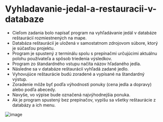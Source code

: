# Vyhladavanie-jedal-a-restauracii-v-databaze

- Cieľom zadania bolo napísať program na vyhľadávanie jedál v databáze reštaurácií rozmiestnených na mape.
- Databáza reštaurácií je uložená v samostatnom zdrojovom súbore, ktorý je súčasťou projektu.
- Program je spustený z terminálu spolu s prepínačmi určujúcimi aktuálnu polohu používateľa a spôsob triedenia výsledkov.
- Program zo štandardného vstupu načíta názov hľadaného jedla.
- Následne sa v databáze reštaurácií vyhľadá zadané jedlo.
- Vyhovujúce reštaurácie budú zoradené a vypísané na štandardný výstup.
- Zoradenie môže byť podľa výhodnosti ponuky (cena jedla a dopravy) alebo podľa abecedy.
- Navyše, vo výpise bude označená najvýhodnejšia ponuka.
- Ak je program spustený bez prepínačov, vypíšu sa všetky reštaurácie z databázy a ich menu.



![image](https://github.com/SimonCanecky/Vyhladavanie-jedal-a-restauracii-v-databaze/assets/71691945/28c358c7-c656-48d8-87ea-e230c63fa77b)
